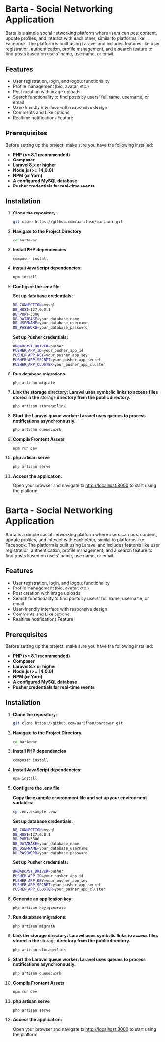 # Barta - Social Networking Application

Barta is a simple social networking platform where users can post content, update profiles, and interact with each other, similar to platforms like Facebook. The platform is built using Laravel and includes features like user registration, authentication, profile management, and a search feature to find posts based on users' name, username, or email.

## Features

-   User registration, login, and logout functionality
-   Profile management (bio, avatar, etc.)
-   Post creation with image uploads
-   Search functionality to find posts by users' full name, username, or email
-   User-friendly interface with responsive design
-   Comments and Like options
-   Realtime notifications Feature

## Prerequisites

Before setting up the project, make sure you have the following installed:

-   **PHP (>= 8.1 recommended)**
-   **Composer**
-   **Laravel 8.x or higher**
-   **Node.js (>= 14.0.0)**
-   **NPM (or Yarn)**
-   **A configured MySQL database**
-   **Pusher credentials for real-time events**

## Installation

1. **Clone the repository:**

    ```bash
    git clone https://github.com/aarifhsn/bartawar.git
    ```

2. **Navigate to the Project Directory**

    ```bash
    cd bartawar
    ```

3. **Install PHP dependencies**

    ```bash
    composer install
    ```

4. **Install JavaScript dependencies:**

    ```bash
    npm install
    ```

5. **Configure the .env file**

    **Set up database credentials:**

    ```bash
    DB_CONNECTION=mysql
    DB_HOST=127.0.0.1
    DB_PORT=3306
    DB_DATABASE=your_database_name
    DB_USERNAME=your_database_username
    DB_PASSWORD=your_database_password
    ```

    **Set up Pusher credentials:**

    ```bash
    BROADCAST_DRIVER=pusher
    PUSHER_APP_ID=your_pusher_app_id
    PUSHER_APP_KEY=your_pusher_app_key
    PUSHER_APP_SECRET=your_pusher_app_secret
    PUSHER_APP_CLUSTER=your_pusher_app_cluster
    ```

6. **Run database migrations:**

    ```bash
    php artisan migrate
    ```

7. **Link the storage directory: Laravel uses symbolic links to access files stored in the** storage **directory from the public directory.**

    ```bash
    php artisan storage:link
    ```

8. **Start the Laravel queue worker: Laravel uses queues to process notifications asynchronously.**

    ```bash
    php artisan queue:work
    ```

9. **Compile Frontent Assets**

    ```bash
    npm run dev
    ```

10. **php artisan serve**

    ```bash
    php artisan serve
    ```

11. **Access the application:**

    Open your browser and navigate to [http://localhost:8000](http://localhost:8000) to start using the platform.

# Barta - Social Networking Application

Barta is a simple social networking platform where users can post content, update profiles, and interact with each other, similar to platforms like Facebook. The platform is built using Laravel and includes features like user registration, authentication, profile management, and a search feature to find posts based on users' name, username, or email.

## Features

-   User registration, login, and logout functionality
-   Profile management (bio, avatar, etc.)
-   Post creation with image uploads
-   Search functionality to find posts by users' full name, username, or email
-   User-friendly interface with responsive design
-   Comments and Like options
-   Realtime notifications Feature

## Prerequisites

Before setting up the project, make sure you have the following installed:

-   **PHP (>= 8.1 recommended)**
-   **Composer**
-   **Laravel 8.x or higher**
-   **Node.js (>= 14.0.0)**
-   **NPM (or Yarn)**
-   **A configured MySQL database**
-   **Pusher credentials for real-time events**

## Installation

1. **Clone the repository:**

    ```bash
    git clone https://github.com/aarifhsn/bartawar.git
    ```

2. **Navigate to the Project Directory**

    ```bash
    cd bartawar
    ```

3. **Install PHP dependencies**

    ```bash
    composer install
    ```

4. **Install JavaScript dependencies:**

    ```bash
    npm install
    ```

5. **Configure the .env file**

    **Copy the example environment file and set up your environment variables:**

    ```bash
    cp .env.example .env
    ```

    **Set up database credentials:**

    ```bash
    DB_CONNECTION=mysql
    DB_HOST=127.0.0.1
    DB_PORT=3306
    DB_DATABASE=your_database_name
    DB_USERNAME=your_database_username
    DB_PASSWORD=your_database_password
    ```

    **Set up Pusher credentials:**

    ```bash
    BROADCAST_DRIVER=pusher
    PUSHER_APP_ID=your_pusher_app_id
    PUSHER_APP_KEY=your_pusher_app_key
    PUSHER_APP_SECRET=your_pusher_app_secret
    PUSHER_APP_CLUSTER=your_pusher_app_cluster
    ```

6. **Generate an application key:**
    ```bash
    php artisan key:generate
    ```
7. **Run database migrations:**

    ```bash
    php artisan migrate
    ```

8. **Link the storage directory: Laravel uses symbolic links to access files stored in the** storage **directory from the public directory.**

    ```bash
    php artisan storage:link
    ```

9. **Start the Laravel queue worker: Laravel uses queues to process notifications asynchronously.**

    ```bash
    php artisan queue:work
    ```

10. **Compile Frontent Assets**

    ```bash
    npm run dev
    ```

11. **php artisan serve**

    ```bash
    php artisan serve
    ```

12. **Access the application:**

    Open your browser and navigate to [http://localhost:8000](http://localhost:8000) to start using the platform.
